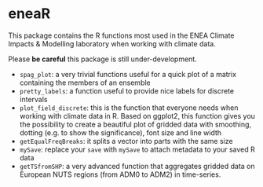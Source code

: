 # eneaR
This package contains the R functions most used in the ENEA Climate Impacts & Modelling laboratory when working with climate data. 

Please **be careful** this package is still under-development. 

- `spag_plot`: a very trivial functions useful for a quick plot of a matrix containing the members of an ensemble
- `pretty_labels`: a function useful to provide nice labels for discrete intervals
- `plot_field_discrete`: this is the function that everyone needs when working with climate data in R. Based on ggplot2, this function gives you the possibility to create a beautiful plot of gridded data with smoothing, dotting (e.g. to show the significance), font size and line width
- `getEqualFreqBreaks`: it splits a vector into parts with the same size
- `mySave`: replace your `save` with `mySave` to attach metadata to your saved R data
- `getTSfromSHP`: a very advanced function that aggregates gridded data on European NUTS regions (from ADM0 to ADM2) in time-series. 

